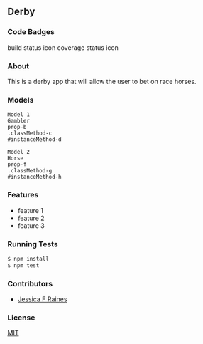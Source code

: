 ## Derby
### Code Badges
build status icon
coverage status icon

### About
This is a derby app that will allow the user to bet on race horses.

### Models
```
Model 1
Gambler
prop-b
.classMethod-c
#instanceMethod-d
```

```
Model 2
Horse
prop-f
.classMethod-g
#instanceMethod-h
```

### Features
- feature 1
- feature 2
- feature 3

### Running Tests
```bash
$ npm install
$ npm test
```

### Contributors
- [Jessica F Raines](https://github.com/jessicafraines)

### License
[MIT](LICENSE)

